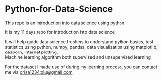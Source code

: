 # Python-for-Data-Science
This repo is an introduction into data science using python.

It is my 11 days repo for introduction intp data science

It will help guide data science freshers to understand 
python basics, 
test statistics using python, 
numpy, 
pandas, 
data visualization using matplotlib, seaborn, internet plotting,  
Machine learning algorithm both supervised and unsupervised learning



For the dataset I made use of during my learning process, you can contact me via orisa1234tolu@gmail.com
